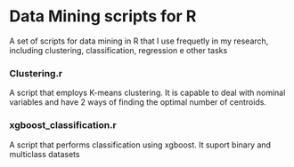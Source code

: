 # Data Mining scripts for R
A set of scripts for data mining in R that I use frequetly in my research, including clustering, classification, regression e other tasks

<h3>Clustering.r</h3>
A script that employs K-means clustering. It is capable to deal with nominal variables and have 2 ways of finding the optimal number of centroids.

<h3>xgboost_classification.r</h3>
A script that performs classification using xgboost. It suport binary and multiclass datasets
